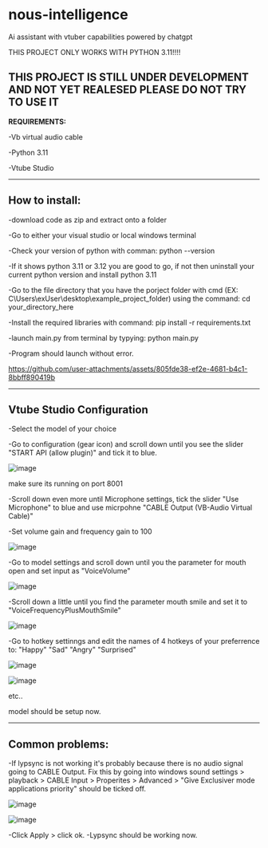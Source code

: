 # nous-intelligence
Ai assistant with vtuber capabilities powered by chatgpt

THIS PROJECT ONLY WORKS WITH PYTHON 3.11!!!!

THIS PROJECT IS STILL UNDER DEVELOPMENT AND NOT YET REALESED PLEASE DO NOT TRY TO USE IT
--------------------------------------------------------------------------------------
**REQUIREMENTS:**

-Vb virtual audio cable

-Python 3.11

-Vtube Studio

---------------------------------------------------------------------------------------
**How to install:**
--------------------
-download code as zip and extract onto a folder

-Go to either your visual studio or local windows terminal

-Check your version of python with comman: python --version 

-If it shows python 3.11 or 3.12 you are good to go, if not then uninstall your current python  version and install python 3.11

-Go to the file directory that you have the porject folder with cmd (EX: C\Users\exUser\desktop\example_project_folder) using the command: cd your_directory_here

-Install the required libraries with command: pip install -r requirements.txt

-launch main.py from terminal by typying: python main.py

-Program should launch without error.

https://github.com/user-attachments/assets/805fde38-ef2e-4681-b4c1-8bbff890419b

----------------------------------------------------------------------------------------
**Vtube Studio Configuration**
------------------------------
-Select the model of your choice

-Go to configuration (gear icon) and scroll down until you see the slider "START API (allow plugin)" and tick it to blue.

![image](https://github.com/user-attachments/assets/3bc1dde3-000e-4c75-9c45-0476dc317383)

make sure its running on port 8001

-Scroll down even more until Microphone settings, tick the slider "Use Microphone" to blue and use micrpohne "CABLE Output (VB-Audio Virtual Cable)"

-Set volume gain and frequency gain to 100

![image](https://github.com/user-attachments/assets/43424cd3-1a06-4528-b9fb-b60e95f67972)

-Go to model settings and scroll down until you the parameter for mouth open and set input as "VoiceVolume"

![image](https://github.com/user-attachments/assets/d1941b2a-5eed-49ab-b007-76fff5cec6f0)

-Scroll down a little until you find the parameter mouth smile and set it to "VoiceFrequencyPlusMouthSmile"

![image](https://github.com/user-attachments/assets/5ecac5dd-bb34-4141-9800-7ac5997dfa78)

-Go to hotkey settinngs and edit the names of 4 hotkeys of your preferrence to: "Happy" "Sad" "Angry" "Surprised"

![image](https://github.com/user-attachments/assets/4cfcadab-8539-4ecb-8498-e8357219522c)

![image](https://github.com/user-attachments/assets/7ab75a14-9b0e-4f0e-8c28-6574e7f63bbe)

etc..

model should be setup now.

-----------------------------------------------------------------------------------------------------------
**Common problems:**
--------------------
-If lypsync is not working it's probably because there is no audio signal going to CABLE Output. 
 Fix this by going into windows sound settings > playback > CABLE Input > Properites > Advanced > "Give Exclusiver mode applications priority" should be ticked off.
 
 ![image](https://github.com/user-attachments/assets/06163191-1136-4051-aed0-d2c807c7b087)

 ![image](https://github.com/user-attachments/assets/0ca08be1-9819-48ff-8e38-e37cac7410dc)

-Click Apply > click ok.
-Lypsync should be working now.
 

